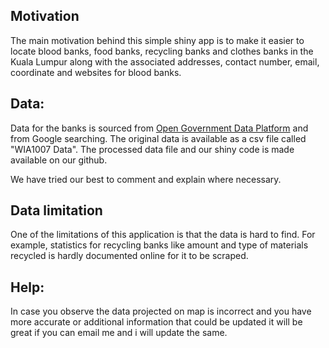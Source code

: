 
## Motivation
The main motivation behind this simple shiny app is to make it easier to locate blood banks, food banks, recycling banks and clothes banks in the Kuala Lumpur along with the associated addresses, contact number, email, coordinate and websites for blood banks. 

## Data:
Data for the banks is sourced from [Open Government Data Platform](https://data.gov.in/) and from Google searching. The original data is available as a csv file called "WIA1007 Data". The processed data file and our shiny code is made available on our github.

We have tried our best to comment and explain where necessary.

## Data limitation
One of the limitations of this application is that the data is hard to find. For example, statistics for recycling banks like amount and type of materials recycled is hardly documented online for it to be scraped.


## Help:
In case you observe the data projected on map is incorrect and you have more accurate or additional information that could be updated it will be great if you can email me and i will update the same.
